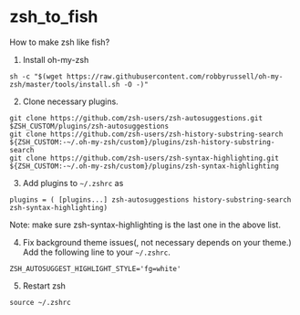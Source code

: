 # zsh_to_fish
How to make zsh like fish?


1. Install oh-my-zsh
```
sh -c "$(wget https://raw.githubusercontent.com/robbyrussell/oh-my-zsh/master/tools/install.sh -O -)"
```

2. Clone necessary plugins.
```
git clone https://github.com/zsh-users/zsh-autosuggestions.git $ZSH_CUSTOM/plugins/zsh-autosuggestions
git clone https://github.com/zsh-users/zsh-history-substring-search ${ZSH_CUSTOM:-~/.oh-my-zsh/custom}/plugins/zsh-history-substring-search
git clone https://github.com/zsh-users/zsh-syntax-highlighting.git ${ZSH_CUSTOM:-~/.oh-my-zsh/custom}/plugins/zsh-syntax-highlighting
```

3. Add plugins to `~/.zshrc` as
```
plugins = ( [plugins...] zsh-autosuggestions history-substring-search zsh-syntax-highlighting)
```
Note: make sure zsh-syntax-highlighting is the last one in the above list.

4. Fix background theme issues(, not necessary depends on your theme.)
Add the following line to your `~/.zshrc`.
```
ZSH_AUTOSUGGEST_HIGHLIGHT_STYLE='fg=white'
```

5. Restart zsh
```
source ~/.zshrc
```
